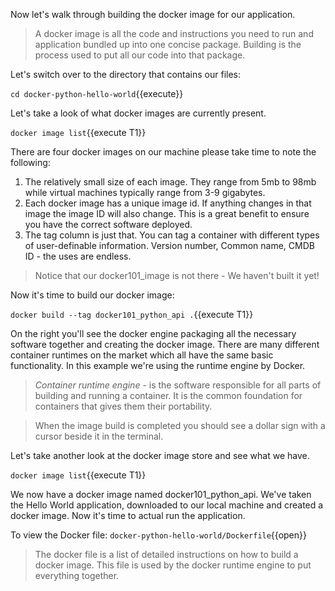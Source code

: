 Now let's walk through building the docker image for our application.

>A docker image is all the code and instructions you need to run and application bundled up into one concise package.  Building is the process used to put all our code into that package.


Let's switch over to the directory that contains our files:

 `cd docker-python-hello-world`{{execute}}

Let's take a look of what docker images are currently present.  

`docker image list`{{execute T1}}
  
 There are four docker images on our machine please take time to note the following: 
 
1. The relatively small size of each image.  They range from 5mb to 98mb while virtual machines typically range from 3-9 gigabytes.
2. Each docker image has a unique image id.  If anything changes in that image the image ID will also change.  This is a great benefit to ensure you have the correct software deployed. 
3. The tag column is just that.  You can tag a container with different types of user-definable information.  Version number, Common name, CMDB ID - the uses are endless.

>Notice that our docker101_image is not there - We haven't built it yet!

Now it's time to build our docker image:  

`docker build --tag docker101_python_api .`{{execute T1}}

On the right you'll see the docker engine packaging all the necessary software together and creating the docker image.  There are many different container runtimes on the market which all have the same basic functionality.  In this example we're using the runtime engine by Docker.

>_Container_ _runtime_ _engine_ - is the software responsible for all parts of building and running a container. It is the common foundation for containers that gives them their portability.


>When the image build is completed you should see a dollar sign with a cursor beside it in the terminal. 

Let's take another look at the docker image store and see what we have. 

`docker image list`{{execute T1}}  

We now have a docker image named docker101_python_api.  We've taken the Hello World application, downloaded to our local machine and created a docker image.  Now it's time to actual run the application.

To view the Docker file: `docker-python-hello-world/Dockerfile`{{open}}
> The docker file is a list of detailed instructions on how to build a docker image.  This file is used by the docker runtime engine to put everything together.

